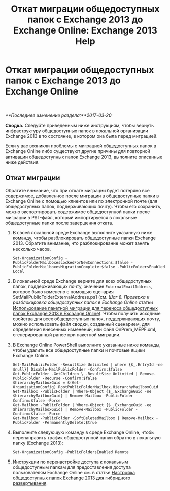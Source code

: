 ﻿---
title: 'Откат миграции общедоступных папок с Exchange 2013 до Exchange Online: Exchange 2013 Help'
TOCTitle: Откат миграции общедоступных папок с Exchange 2013 до Exchange Online
ms:assetid: bcd54aa0-aa45-4c68-b504-1475842d4b96
ms:mtpsurl: https://technet.microsoft.com/ru-ru/library/Mt798259(v=EXCHG.150)
ms:contentKeyID: 74432749
ms.date: 04/30/2018
mtps_version: v=EXCHG.150
ms.translationtype: HT
---

# Откат миграции общедоступных папок с Exchange 2013 до Exchange Online

 

_**Последнее изменение раздела:**2017-03-20_

**Сводка.** Следуйте приведенным ниже инструкциям, чтобы вернуть инфраструктуру общедоступных папок в локальной организации Exchange 2013 в то состояние, в котором она была перед миграцией.

Если у вас возникли проблемы с миграцией общедоступных папок в Exchange Online либо существуют другие причины для повторной активации общедоступных папок Exchange 2013, выполните описанные ниже действия.

## Откат миграции

Обратите внимание, что при откате миграции будет потеряно все содержимое, добавленное после миграции в общедоступные папки в Exchange Online с помощью клиентов или по электронной почте (для общедоступных папок, поддерживающих почту). Чтобы его сохранить, можно экспортировать содержимое общедоступной папки после миграции в PST-файл, который импортируется в локальные общедоступные папки после завершения отката.

1.  В своей локальной среде Exchange выполните указанную ниже команду, чтобы разблокировать общедоступные папки Exchange 2013. Обратите внимание, что разблокирование может занять несколько часов.
    
        Set-OrganizationConfig -PublicFolderMailboxesLockedForNewConnections:$false -PublicFolderMailboxesMigrationComplete:$false -PublicFoldersEnabled Local 

2.  В локальной среде Exchange верните для всех общедоступных папок, поддерживающих почту, значение `ExternalEmailAddress`, которое было изменено с помощью сценария SetMailPublicFolderExternalAddress.ps1 (см. *Шаг 8. Проверка и разблокировка общедоступных папок в Exchange Online* статьи [Использование пакетной миграции для переноса общедоступных папок Exchange 2013 в Exchange Online](use-batch-migration-to-migrate-exchange-2013-public-folders-to-exchange-online-exchange-online-help.md)). Чтобы получить исходные свойства для всех общедоступных папок, поддерживающих почту, можно использовать файл сводки, созданный сценарием, для определения внесенных изменений, или файл OnPrem\_MEPF.xml, сгенерированный ранее при пакетной миграции.

3.  В Exchange Online PowerShell выполните указанные ниже команды, чтобы удалить все общедоступные папки и почтовые ящики Exchange Online.
    
        Get-MailPublicFolder -ResultSize Unlimited | where {$_.EntryId -ne $null}| Disable-MailPublicFolder -Confirm:$false 
        Get-PublicFolder -GetChildren \ -ResultSize Unlimited | Remove-PublicFolder -Recurse -Confirm:$false
        $hierarchyMailboxGuid = $(Get-OrganizationConfig).RootPublicFolderMailbox.HierarchyMailboxGuid
        Get-Mailbox -PublicFolder | Where-Object {$_.ExchangeGuid -ne $hierarchyMailboxGuid} | Remove-Mailbox -PublicFolder -Confirm:$false -Force
        Get-Mailbox -PublicFolder | Where-Object {$_.ExchangeGuid -eq $hierarchyMailboxGuid} | Remove-Mailbox -PublicFolder -Confirm:$false -Force
        Get-Mailbox -PublicFolder -SoftDeletedMailbox | Remove-Mailbox -PublicFolder -PermanentlyDelete:$true

4.  Выполните следующую команду в среде Exchange Online, чтобы перенаправить трафик общедоступной папки обратно в локальную папку (Exchange 2013):
    
        Set-OrganizationConfig -PublicFoldersEnabled Remote

5.  Инструкции по перенастройке доступа к локальным общедоступным папкам для предоставления доступа пользователям Exchange Online см. в статье [Настройка общедоступных папок Exchange 2013 для гибридного развертывания](configure-exchange-2013-public-folders-for-a-hybrid-deployment-exchange-2013-help.md).

